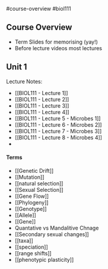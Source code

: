 #course-overview #biol111
## Course Overview
- Term Slides for memorising (yay!)
- Before lecture videos most lectures


## Unit 1
Lecture Notes:
- [[BIOL111 - Lecture 1]]
- [[BIOL111 - Lecture 2]]
- [[BIOL111 - Lecture 3]]
- [[BIOL111 - Lecture 4]]
- [[BIOL111 - Lecture 5 - Microbes 1]]
- [[BIOL111 - Lecture 6 - Microbes 2]]
- [[BIOL111 - Lecture 7 - Microbes 3]]
- [[BIOL111 - Lecture 8 - Microbes 4]]
- 

#### Terms
- [[Genetic Drift]]
- [[Mutation]]
- [[natural selection]]
- [[Sexual Selection]]
- [[Gene Flow]]
- [[Phylogeny]]
- [[Genotype]]
- [[Allele]]
- [[Gene]]
- Quantative vs Mandalitive Chnage
- [[Secondary sexual changes]]
- [[taxa]]
- [[speciation]]
- [[range shifts]]
- [[phenotypic plasticity]]